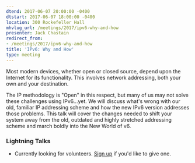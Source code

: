 ```yaml
---
dtend: 2017-06-07 20:00:00 -0400
dtstart: 2017-06-07 18:00:00 -0400
location: 300 Rockefeller Hall
mhvlug_url: /meetings/2017/ipv6-why-and-how
presenter: Jack Chastain
redirect_from:
- /meetings/2017/ipv6-why-and-how
title: 'IPv6: Why and How'
type: meeting
---
```



Most modern devices, whether open or closed source, depend upon the Internet for its functionality. This involves network addressing, both your own and your destination.

The IP methodology is "Open" in this respect, but many of us may not solve these challenges using IPv6...yet. We will discuss what's wrong with our old, familiar IP addressing scheme and how the new IPv6 version addresses those problems. This talk will cover the changes needed to shift your system away from the old, outdated and highly stretched addressing scheme and march boldly into the New World of v6.

### Lightning Talks
- Currently looking for volunteers. [Sign up](http://mhvlug.org/contact/Lightning-Talk) if you'd like to give one.